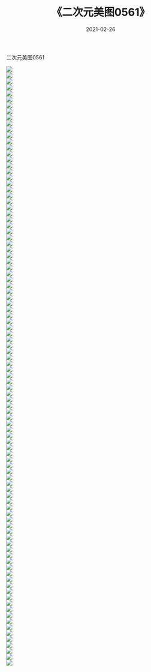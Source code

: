 ﻿---
layout: post
title:  《二次元美图0561》
date:   2021-02-26
img: http://imgx.orgx.ga/二次元/2021/二次元美图0561/000.jpg
categories: [美女, 清纯, 唯美]
---

二次元美图0561

 ![](http://imgx.orgx.ga/二次元/2021/二次元美图0561/001.jpg) <br>![](http://imgx.orgx.ga/二次元/2021/二次元美图0561/002.jpg) <br>![](http://imgx.orgx.ga/二次元/2021/二次元美图0561/003.jpg) <br>![](http://imgx.orgx.ga/二次元/2021/二次元美图0561/004.jpg) <br>![](http://imgx.orgx.ga/二次元/2021/二次元美图0561/005.jpg) <br>![](http://imgx.orgx.ga/二次元/2021/二次元美图0561/006.jpg) <br>![](http://imgx.orgx.ga/二次元/2021/二次元美图0561/007.jpg) <br>![](http://imgx.orgx.ga/二次元/2021/二次元美图0561/008.jpg) <br>![](http://imgx.orgx.ga/二次元/2021/二次元美图0561/009.jpg) <br>![](http://imgx.orgx.ga/二次元/2021/二次元美图0561/010.jpg) <br>![](http://imgx.orgx.ga/二次元/2021/二次元美图0561/011.jpg) <br>![](http://imgx.orgx.ga/二次元/2021/二次元美图0561/012.jpg) <br>![](http://imgx.orgx.ga/二次元/2021/二次元美图0561/013.jpg) <br>![](http://imgx.orgx.ga/二次元/2021/二次元美图0561/014.jpg) <br>![](http://imgx.orgx.ga/二次元/2021/二次元美图0561/015.jpg) <br>![](http://imgx.orgx.ga/二次元/2021/二次元美图0561/016.jpg) <br>![](http://imgx.orgx.ga/二次元/2021/二次元美图0561/017.jpg) <br>![](http://imgx.orgx.ga/二次元/2021/二次元美图0561/018.jpg) <br>![](http://imgx.orgx.ga/二次元/2021/二次元美图0561/019.jpg) <br>![](http://imgx.orgx.ga/二次元/2021/二次元美图0561/020.jpg) <br>![](http://imgx.orgx.ga/二次元/2021/二次元美图0561/021.jpg) <br>![](http://imgx.orgx.ga/二次元/2021/二次元美图0561/022.jpg) <br>![](http://imgx.orgx.ga/二次元/2021/二次元美图0561/023.jpg) <br>![](http://imgx.orgx.ga/二次元/2021/二次元美图0561/024.jpg) <br>![](http://imgx.orgx.ga/二次元/2021/二次元美图0561/025.jpg) <br>![](http://imgx.orgx.ga/二次元/2021/二次元美图0561/026.jpg) <br>![](http://imgx.orgx.ga/二次元/2021/二次元美图0561/027.jpg) <br>![](http://imgx.orgx.ga/二次元/2021/二次元美图0561/028.jpg) <br>![](http://imgx.orgx.ga/二次元/2021/二次元美图0561/029.jpg) <br>![](http://imgx.orgx.ga/二次元/2021/二次元美图0561/030.jpg) <br>![](http://imgx.orgx.ga/二次元/2021/二次元美图0561/031.jpg) <br>![](http://imgx.orgx.ga/二次元/2021/二次元美图0561/032.jpg) <br>![](http://imgx.orgx.ga/二次元/2021/二次元美图0561/033.jpg) <br>![](http://imgx.orgx.ga/二次元/2021/二次元美图0561/034.jpg) <br>![](http://imgx.orgx.ga/二次元/2021/二次元美图0561/035.jpg) <br>![](http://imgx.orgx.ga/二次元/2021/二次元美图0561/036.jpg) <br>![](http://imgx.orgx.ga/二次元/2021/二次元美图0561/037.jpg) <br>![](http://imgx.orgx.ga/二次元/2021/二次元美图0561/038.jpg) <br>![](http://imgx.orgx.ga/二次元/2021/二次元美图0561/039.jpg) <br>![](http://imgx.orgx.ga/二次元/2021/二次元美图0561/040.jpg) <br>![](http://imgx.orgx.ga/二次元/2021/二次元美图0561/041.jpg) <br>![](http://imgx.orgx.ga/二次元/2021/二次元美图0561/042.jpg) <br>![](http://imgx.orgx.ga/二次元/2021/二次元美图0561/043.jpg) <br>![](http://imgx.orgx.ga/二次元/2021/二次元美图0561/044.jpg) <br>![](http://imgx.orgx.ga/二次元/2021/二次元美图0561/045.jpg) <br>![](http://imgx.orgx.ga/二次元/2021/二次元美图0561/046.jpg) <br>![](http://imgx.orgx.ga/二次元/2021/二次元美图0561/047.jpg) <br>![](http://imgx.orgx.ga/二次元/2021/二次元美图0561/048.jpg) <br>![](http://imgx.orgx.ga/二次元/2021/二次元美图0561/049.jpg) <br>![](http://imgx.orgx.ga/二次元/2021/二次元美图0561/050.jpg) <br>![](http://imgx.orgx.ga/二次元/2021/二次元美图0561/051.jpg) <br>![](http://imgx.orgx.ga/二次元/2021/二次元美图0561/052.jpg) <br>![](http://imgx.orgx.ga/二次元/2021/二次元美图0561/053.jpg) <br>![](http://imgx.orgx.ga/二次元/2021/二次元美图0561/054.jpg) <br>![](http://imgx.orgx.ga/二次元/2021/二次元美图0561/055.jpg) <br>![](http://imgx.orgx.ga/二次元/2021/二次元美图0561/056.jpg) <br>![](http://imgx.orgx.ga/二次元/2021/二次元美图0561/057.jpg) <br>![](http://imgx.orgx.ga/二次元/2021/二次元美图0561/058.jpg) <br>![](http://imgx.orgx.ga/二次元/2021/二次元美图0561/059.jpg) <br>![](http://imgx.orgx.ga/二次元/2021/二次元美图0561/060.jpg) <br>![](http://imgx.orgx.ga/二次元/2021/二次元美图0561/061.jpg) <br>![](http://imgx.orgx.ga/二次元/2021/二次元美图0561/062.jpg) <br>![](http://imgx.orgx.ga/二次元/2021/二次元美图0561/063.jpg) <br>![](http://imgx.orgx.ga/二次元/2021/二次元美图0561/064.jpg) <br>![](http://imgx.orgx.ga/二次元/2021/二次元美图0561/065.jpg) <br>![](http://imgx.orgx.ga/二次元/2021/二次元美图0561/066.jpg) <br>![](http://imgx.orgx.ga/二次元/2021/二次元美图0561/067.jpg) <br>![](http://imgx.orgx.ga/二次元/2021/二次元美图0561/068.jpg) <br>![](http://imgx.orgx.ga/二次元/2021/二次元美图0561/069.jpg) <br>![](http://imgx.orgx.ga/二次元/2021/二次元美图0561/070.jpg) <br>![](http://imgx.orgx.ga/二次元/2021/二次元美图0561/071.jpg) <br>![](http://imgx.orgx.ga/二次元/2021/二次元美图0561/072.jpg) <br>![](http://imgx.orgx.ga/二次元/2021/二次元美图0561/073.jpg) <br>![](http://imgx.orgx.ga/二次元/2021/二次元美图0561/074.jpg) <br>![](http://imgx.orgx.ga/二次元/2021/二次元美图0561/075.jpg) <br>![](http://imgx.orgx.ga/二次元/2021/二次元美图0561/076.jpg) <br>![](http://imgx.orgx.ga/二次元/2021/二次元美图0561/077.jpg) <br>![](http://imgx.orgx.ga/二次元/2021/二次元美图0561/078.jpg) <br>![](http://imgx.orgx.ga/二次元/2021/二次元美图0561/079.jpg) <br>![](http://imgx.orgx.ga/二次元/2021/二次元美图0561/080.jpg) <br>![](http://imgx.orgx.ga/二次元/2021/二次元美图0561/081.jpg) <br>![](http://imgx.orgx.ga/二次元/2021/二次元美图0561/082.jpg) <br>![](http://imgx.orgx.ga/二次元/2021/二次元美图0561/083.jpg) <br>![](http://imgx.orgx.ga/二次元/2021/二次元美图0561/084.jpg) <br>![](http://imgx.orgx.ga/二次元/2021/二次元美图0561/085.jpg) <br>![](http://imgx.orgx.ga/二次元/2021/二次元美图0561/086.jpg) <br>![](http://imgx.orgx.ga/二次元/2021/二次元美图0561/087.jpg) <br>![](http://imgx.orgx.ga/二次元/2021/二次元美图0561/088.jpg) <br>![](http://imgx.orgx.ga/二次元/2021/二次元美图0561/089.jpg) <br>![](http://imgx.orgx.ga/二次元/2021/二次元美图0561/090.jpg) <br>![](http://imgx.orgx.ga/二次元/2021/二次元美图0561/091.jpg) <br>![](http://imgx.orgx.ga/二次元/2021/二次元美图0561/092.jpg) <br>![](http://imgx.orgx.ga/二次元/2021/二次元美图0561/093.jpg) <br>![](http://imgx.orgx.ga/二次元/2021/二次元美图0561/094.jpg) <br>![](http://imgx.orgx.ga/二次元/2021/二次元美图0561/095.jpg) <br>![](http://imgx.orgx.ga/二次元/2021/二次元美图0561/096.jpg) <br>![](http://imgx.orgx.ga/二次元/2021/二次元美图0561/097.jpg) <br>![](http://imgx.orgx.ga/二次元/2021/二次元美图0561/098.jpg) <br>![](http://imgx.orgx.ga/二次元/2021/二次元美图0561/099.jpg) <br>![](http://imgx.orgx.ga/二次元/2021/二次元美图0561/100.jpg) <br>